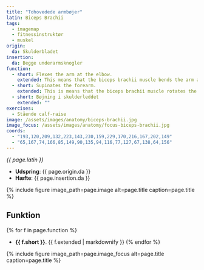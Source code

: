```yaml
---
title: "Tohovedede armbøjer"
latin: Biceps Brachii
tags:
  - imagemap
  - fitnessinstruktør
  - muskel
origin: 
  da: Skulderbladet
insertion: 
  da: Begge underarmsknogler
function: 
  - short: Flexes the arm at the elbow.
    extended: This means that the biceps brachii muscle bends the arm at the elbow joint such that there is a decrease in the angle between the forearm and the upper arm.
  - short: Supinates the forearm.
    extended: This is means that the biceps brachii muscle rotates the forearm outward (i.e. if your arms are hanging by your sides it is the action of turning your palms forward, or if you forearms are held horizontally it is the action of turning your palms upward).
  - short: Bøjning i skulderleddet
    extended: ""
exercises:
  - Stående calf-raise
image: /assets/images/anatomy/biceps-brachii.jpg
image_focus: /assets/images/anatomy/focus-biceps-brachii.jpg
coords:
  - "193,120,209,132,223,143,230,159,229,170,216,167,202,149"
  - "65,167,74,166,85,149,90,135,94,116,77,127,67,138,64,156"
---
```


_{{ page.latin }}_

- **Udspring**: {{ page.origin.da }}
- **Hæfte**: {{ page.insertion.da }}

{% include figure image_path=page.image alt=page.title caption=page.title %}

## Funktion

{% for f in page.function %}
- **{{ f.short }}**.
  {{ f.extended | markdownify }}
{% endfor %}

{% include figure image_path=page.image_focus alt=page.title caption=page.title %}
